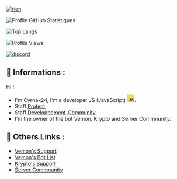 <a href=""><img src="https://discord.c99.nl/widget/theme-3/629410780584083456.png" alt="rien"/></a>

![Profile GitHub Statistiques](https://github-readme-stats.vercel.app/api?username=Cyrnax24&show_icons=true&theme=radical&lang=FR)

![Top Langs](https://github-readme-stats.vercel.app/api/top-langs/?username=Cyrnax24&layout=compact&lang=FR)

![Profile Views](http://estruyf-github.azurewebsites.net/api/VisitorHit?user=estruyf&repo=github-visitors-badge&countColorcountColor&countColor=%237B1E7A)

[![discord](https://discord.com/api/guilds/670988997560107016/widget.png)](https://discord.gg/AaucX7B6xB)

## 👋 Informations :

   Hi !
- I'm Cyrnax24, I'm a developer JS (JavaScript) <code><img height="20" src="https://raw.githubusercontent.com/github/explore/80688e429a7d4ef2fca1e82350fe8e3517d3494d/topics/javascript/javascript.png"></code>.
- Staff [Protect](https://protect-bot.fr/),
- Staff [Développement-Community](@Development-Community),
- I'm the owner of the bot Vemon, Krypto and Server Commnunity.
   
## 🚀 Others Links :

- [Vemon's Support](https://discord.gg/invite/JNHqUmmp9u)
- [Vemon's Bot List](https://top.gg/bot/774704496399220756)
- [Krypto's Support](https://discord.gg/invite/GXmEpqK6Ht)
- [Server Commnunity](https://discord.gg/invite/md89jWc)
